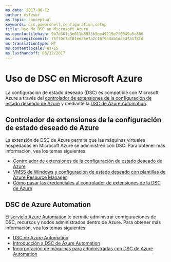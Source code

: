 ```yaml
---
ms.date: 2017-06-12
author: eslesar
ms.topic: conceptual
keywords: dsc,powershell,configuration,setup
title: Uso de DSC en Microsoft Azure
ms.openlocfilehash: 9b7d301c3e011b8933b9ee49219e7f0949a5c886
ms.sourcegitcommit: 75f70c7df01eea5e7a2c16f9a3ab1dd437a1f8fd
ms.translationtype: HT
ms.contentlocale: es-ES
ms.lasthandoff: 06/12/2017
---
```

# <a name="using-dsc-on-microsoft-azure"></a>Uso de DSC en Microsoft Azure

La configuración de estado deseado (DSC) es compatible con Microsoft Azure a través del [controlador de extensiones de la configuración de estado deseado de Azure](https://docs.microsoft.com/azure/virtual-machines/virtual-machines-windows-extensions-dsc-overview) y mediante la [DSC de Azure Automation](https://docs.microsoft.com/azure/automation/automation-dsc-overview).

## <a name="azure-desired-state-configuration-extension-handler"></a>Controlador de extensiones de la configuración de estado deseado de Azure

La extensión de DSC de Azure permite que las máquinas virtuales hospedadas en Microsoft Azure se administren con DSC. Para obtener más información, vea los temas siguientes:

- [Controlador de extensiones de la configuración de estado deseado de Azure](https://docs.microsoft.com/azure/virtual-machines/virtual-machines-windows-extensions-dsc-overview)
- [VMSS de Windows y configuración de estado deseado con plantillas de Azure Resource Manager](https://docs.microsoft.com/azure/virtual-machines/virtual-machines-windows-extensions-dsc-template)
- [Cómo pasar las credenciales al controlador de extensiones de la DSC de Azure](https://docs.microsoft.com/azure/virtual-machines/virtual-machines-windows-extensions-dsc-credentials)

## <a name="azure-automation-dsc"></a>DSC de Azure Automation

El [servicio Azure Automation](https://azure.microsoft.com/services/automation/) le permite administrar configuraciones de DSC, recursos y nodos administrados dentro de Azure. Para obtener más información, vea los temas siguientes:

- [DSC de Azure Automation](https://docs.microsoft.com/azure/automation/automation-dsc-overview)
- [Introducción a DSC de Azure Automation](https://docs.microsoft.com/azure/automation/automation-dsc-getting-started)
- [Incorporación de máquinas para administrarlas con DSC de Azure Automation](https://docs.microsoft.com/azure/automation/automation-dsc-onboarding)

